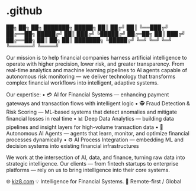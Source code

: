 # .github

 ██╗  ██╗ ██╗ ███████╗  █████╗ 
 ██║ ██╔╝ ██║ ╚══███╔╝ ██╔══██╗
 █████╔╝  ██║   ███╔╝  ╚█████╔╝
 ██╔═██╗  ██║  ███╔╝   ██╔══██╗
 ██║  ██╗ ██║ ███████╗ ╚█████╔╝
 ╚═╝  ╚═╝ ╚═╝ ╚══════╝  ╚════╝ 

Our mission is to help financial companies harness artificial intelligence to operate with higher precision, lower risk, and greater transparency.
From real-time analytics and machine learning pipelines to AI agents capable of autonomous risk monitoring — we deliver technology that transforms complex financial workflows into intelligent, adaptive systems.

Our expertise:
• 💳 AI for Financial Systems — enhancing payment gateways and transaction flows with intelligent logic
• 🕵️ Fraud Detection & Risk Scoring — ML-based systems that detect anomalies and mitigate financial losses in real time
• 📊 Deep Data Analytics — building data pipelines and insight layers for high-volume transaction data
• 🤖 Autonomous AI Agents — agents that learn, monitor, and optimize financial processes dynamically
• ⚙️ AI Process Integration — embedding ML and decision systems into existing financial infrastructures

We work at the intersection of AI, data, and finance, turning raw data into strategic intelligence.
Our clients — from fintech startups to enterprise platforms — rely on us to bring intelligence into their core systems.

🌐 [kiz8.com](https://kiz8.com)
💡 Intelligence for Financial Systems.
📍 Remote-first / Global
